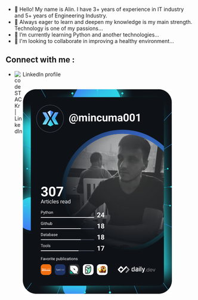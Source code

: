 - 👋 Hello! My name is Alin. I have 3+ years of experience in IT industry and 5+ years of Engineering Industry. 
- 👀 Always eager to learn and deepen my knowledge is my main strength. Technology is one of my passions...
- 🌱 I’m currently learning Python and another technologies...
- 💞️ I'm looking to collaborate in improving a healthy environment...
## Connect with me :
- LinkedIn profile
[<img align="left" alt="codeSTACKr | LinkedIn" width="22px" src="https://cdn.jsdelivr.net/npm/simple-icons@v3/icons/linkedin.svg" />][linkedin] 
<br />

<a href="https://app.daily.dev/mincuma001">
  <img src="https://github.com/mincuma001/mincuma001/blob/main/devcard.svg" width="400" alt="Alin CatalinMinculeasa's Dev Card"/>
</a>


[linkedin]: https://www.linkedin.com/in/alin-minculeasa-235195ba/ 


